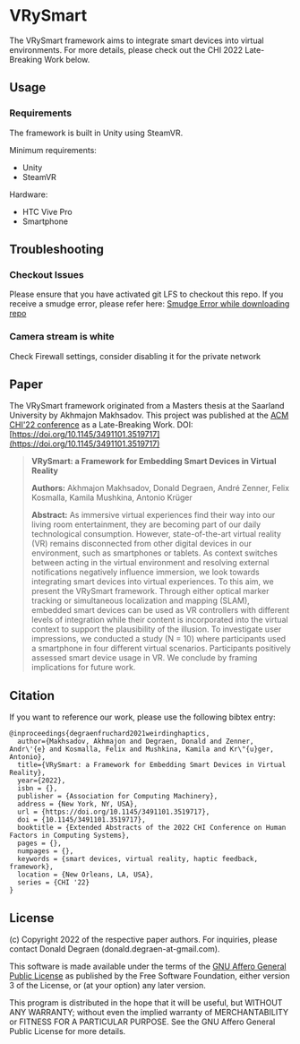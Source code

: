 # VRySmart

The VRySmart framework aims to integrate smart devices into virtual environments. For more details, please check out the CHI 2022 Late-Breaking Work below.

## Usage

### Requirements

The framework is built in Unity using SteamVR.

Minimum requirements:
- Unity
- SteamVR

Hardware:
- HTC Vive Pro
- Smartphone

## Troubleshooting

### Checkout Issues

Please ensure that you have activated git LFS to checkout this repo.
If you receive a smudge error, please refer here: [Smudge Error while downloading repo](https://stackoverflow.com/questions/46521122/smudge-error-error-downloading)

### Camera stream is white
Check Firewall settings, consider disabling it for the private network

## Paper

The VRySmart framework originated from a Masters thesis at the Saarland University by Akhmajon Makhsadov.
This project was published at the [ACM CHI'22 conference](https://chi2022.acm.org/) as a Late-Breaking Work.
DOI: [https://doi.org/10.1145/3491101.3519717](https://doi.org/10.1145/3491101.3519717)


> **VRySmart: a Framework for Embedding Smart Devices in Virtual Reality**
>
> **Authors:** Akhmajon Makhsadov, Donald Degraen, André Zenner, Felix Kosmalla, Kamila Mushkina, Antonio Krüger
>
> **Abstract:**
> As immersive virtual experiences find their way into our living room entertainment, they are becoming part of our daily technological consumption. However, state-of-the-art virtual reality (VR) remains disconnected from other digital devices in our environment, such as smartphones or tablets. As context switches between acting in the virtual environment and resolving external notifications negatively influence immersion, we look towards integrating smart devices into virtual experiences.
To this aim, we present the VRySmart framework. Through either optical marker tracking or simultaneous localization and mapping (SLAM), embedded smart devices can be used as VR controllers with different levels of integration while their content is incorporated into the virtual context to support the plausibility of the illusion. To investigate user impressions, we conducted a study (N = 10) where participants used a smartphone in four different virtual scenarios. Participants positively assessed smart device usage in VR. We conclude by framing implications for future work.


## Citation

If you want to reference our work, please use the following bibtex entry:

```
@inproceedings{degraenfruchard2021weirdinghaptics,
  author={Makhsadov, Akhmajon and Degraen, Donald and Zenner, Andr\'{e} and Kosmalla, Felix and Mushkina, Kamila and Kr\"{u}ger, Antonio},
  title={VRySmart: a Framework for Embedding Smart Devices in Virtual Reality},
  year={2022},
  isbn = {},
  publisher = {Association for Computing Machinery},
  address = {New York, NY, USA},
  url = {https://doi.org/10.1145/3491101.3519717},
  doi = {10.1145/3491101.3519717},
  booktitle = {Extended Abstracts of the 2022 CHI Conference on Human Factors in Computing Systems},
  pages = {},
  numpages = {},
  keywords = {smart devices, virtual reality, haptic feedback, framework},
  location = {New Orleans, LA, USA},
  series = {CHI '22}
}
```

## License

(c) Copyright 2022 of the respective paper authors. For inquiries, please contact Donald Degraen (donald.degraen-at-gmail.com).

This software is made available under the terms of the [GNU Affero General Public License](https://www.gnu.org/licenses/agpl-3.0.html) as published by the Free Software Foundation, either version 3 of the License, or (at your option) any later version.

This program is distributed in the hope that it will be useful, but WITHOUT ANY WARRANTY; without even the implied warranty of MERCHANTABILITY or FITNESS FOR A PARTICULAR PURPOSE. See the GNU Affero General Public License for more details.
